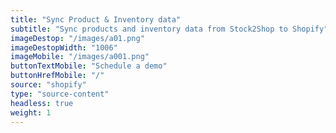 ```yaml
---
title: "Sync Product & Inventory data"
subtitle: "Sync products and inventory data from Stock2Shop to Shopify"
imageDestop: "/images/a01.png"
imageDestopWidth: "1006"
imageMobile: "/images/a001.png"
buttonTextMobile: "Schedule a demo"
buttonHrefMobile: "/"
source: "shopify"
type: "source-content"
headless: true
weight: 1
---
```

